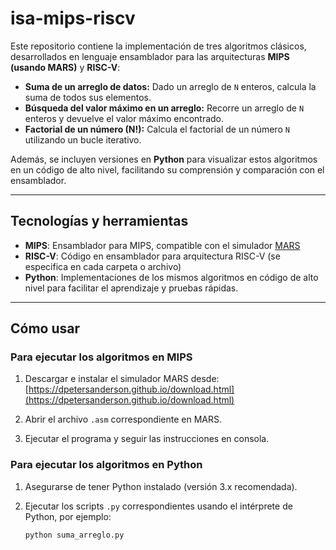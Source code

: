 # isa-mips-riscv

Este repositorio contiene la implementación de tres algoritmos clásicos, desarrollados en lenguaje ensamblador para las arquitecturas **MIPS (usando MARS)** y **RISC-V**:

- **Suma de un arreglo de datos:** Dado un arreglo de `N` enteros, calcula la suma de todos sus elementos.
- **Búsqueda del valor máximo en un arreglo:** Recorre un arreglo de `N` enteros y devuelve el valor máximo encontrado.
- **Factorial de un número (N!):** Calcula el factorial de un número `N` utilizando un bucle iterativo.

Además, se incluyen versiones en **Python** para visualizar estos algoritmos en un código de alto nivel, facilitando su comprensión y comparación con el ensamblador.

---

## Tecnologías y herramientas

- **MIPS**: Ensamblador para MIPS, compatible con el simulador [MARS](https://dpetersanderson.github.io/download.html)
- **RISC-V**: Código en ensamblador para arquitectura RISC-V (se especifica en cada carpeta o archivo)
- **Python**: Implementaciones de los mismos algoritmos en código de alto nivel para facilitar el aprendizaje y pruebas rápidas.

---

## Cómo usar

### Para ejecutar los algoritmos en MIPS

1. Descargar e instalar el simulador MARS desde:  
   [https://dpetersanderson.github.io/download.html](https://dpetersanderson.github.io/download.html)

2. Abrir el archivo `.asm` correspondiente en MARS.

3. Ejecutar el programa y seguir las instrucciones en consola.

### Para ejecutar los algoritmos en Python

1. Asegurarse de tener Python instalado (versión 3.x recomendada).

2. Ejecutar los scripts `.py` correspondientes usando el intérprete de Python, por ejemplo:  
   ```bash
   python suma_arreglo.py

